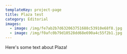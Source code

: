 ```yaml
---
templateKey: project-page
title: Plaza test
category: Editorial
images:
  - image: /img/fe7ab2b7d632063751688c53910e68f8.jpg
  - image: /img/f0afc0b79d10528dd68e690a4c55f2b1.jpg
---
```


Here's some text about Plaza!
